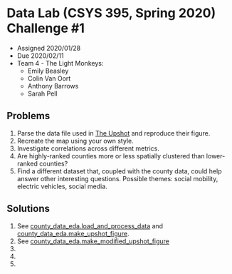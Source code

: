 # Data Lab (CSYS 395, Spring 2020) Challenge #1
- Assigned 2020/01/28
- Due 2020/02/11
- Team 4 - The Light Monkeys:
  - Emily Beasley
  - Colin Van Oort
  - Anthony Barrows
  - Sarah Pell

## Problems
 1. Parse the data file used in [The Upshot](http://www.nytimes.com/2014/06/26/upshot/where-are-the-hardest-places-to-live-in-the-us.html) and reproduce their figure.
 2. Recreate the map using your own style.
 3. Investigate correlations across different metrics.
 4. Are highly-ranked counties more or less spatially clustered than lower-ranked counties?
 5. Find a different dataset that, coupled with the county data, could help answer other
    interesting questions. Possible themes: social mobility, electric vehicles, social media.

## Solutions
 1. See [county_data_eda.load_and_process_data](source/challenge_1.py#L26) and [county_data_eda.make_upshot_figure](source/county_data_eda.py:L77).
 2. See [county_data_eda.make_modified_upshot_figure](source/challenge_1.py#L130)
 3. 
 4. 
 5. 